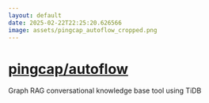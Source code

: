 ```yaml
---
layout: default
date: 2025-02-22T22:25:20.626566
image: assets/pingcap_autoflow_cropped.png
---
```


# [pingcap/autoflow](https://github.com/pingcap/autoflow)

Graph RAG conversational knowledge base tool using TiDB
